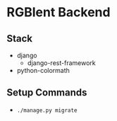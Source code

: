 # RGBlent Backend

## Stack

- django
	- django-rest-framework
- python-colormath

## Setup Commands

<!-- TODO: this should just be a script -->

- `./manage.py migrate`
